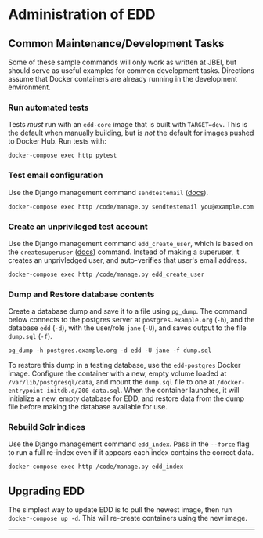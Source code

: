 # Administration of EDD

## Common Maintenance/Development Tasks

Some of these sample commands will only work as written at JBEI, but should serve as useful
examples for common development tasks. Directions assume that Docker containers are already
running in the development environment.

### Run automated tests

Tests _must_ run with an `edd-core` image that is built with `TARGET=dev`.
This is the default when manually building, but is _not_ the default for
images pushed to Docker Hub. Run tests with:

    docker-compose exec http pytest

### Test email configuration

Use the Django management command `sendtestemail` ([docs][1]).

    docker-compose exec http /code/manage.py sendtestemail you@example.com

### Create an unprivileged test account

Use the Django management command `edd_create_user`, which is based on the
`createsuperuser` ([docs][2]) command. Instead of making a superuser, it creates
an unprivledged user, and auto-verifies that user's email address.

    docker-compose exec http /code/manage.py edd_create_user

### Dump and Restore database contents

Create a database dump and save it to a file using `pg_dump`. The command below
connects to the postgres server at `postgres.example.org` (`-h`), and the
database `edd` (`-d`), with the user/role `jane` (`-U`), and saves output
to the file `dump.sql` (`-f`).

    pg_dump -h postgres.example.org -d edd -U jane -f dump.sql

To restore this dump in a testing database, use the `edd-postgres` Docker
image. Configure the container with a new, empty volume loaded at
`/var/lib/postgresql/data`, and mount the `dump.sql` file to one at
`/docker-entrypoint-initdb.d/200-data.sql`. When the container launches, it
will initialize a new, empty database for EDD, and restore data from the
dump file before making the database available for use.

### Rebuild Solr indices

Use the Django management command `edd_index`. Pass in the `--force` flag to
run a full re-index even if it appears each index contains the correct data.

    docker-compose exec http /code/manage.py edd_index

## Upgrading EDD

The simplest way to update EDD is to pull the newest image, then run
`docker-compose up -d`. This will re-create containers using the new image.

---

[1]: https://docs.djangoproject.com/en/2.2/ref/django-admin/#sendtestemail
[2]: https://docs.djangoproject.com/en/2.2/ref/django-admin/#createsuperuser
